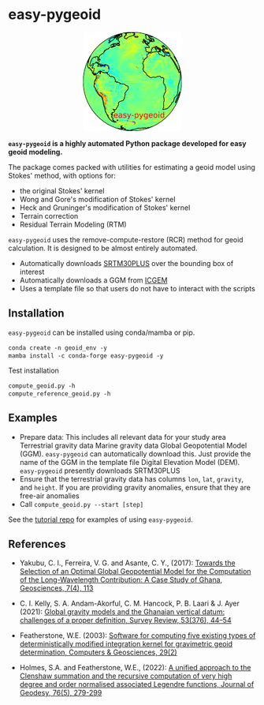 # easy-pygeoid     

<div align="center">
  <img src="logo/logo.png" alt="Logo" width="200"/>
</div>

<p></p>
                                                                                  

**`easy-pygeoid` is a highly automated Python package developed for easy geoid modeling.**


The package comes packed with utilities for estimating a geoid model using Stokes' method, with options for:

- the original Stokes' kernel
- Wong and Gore's modification of Stokes' kernel
- Heck and Gruninger's modification of Stokes' kernel
- Terrain correction
- Residual Terrain Modeling (RTM)

`easy-pygeoid` uses the remove-compute-restore (RCR) method for geoid calculation. It is designed to be almost entirely automated.

- Automatically downloads [SRTM30PLUS](https://topex.ucsd.edu/pub/srtm30_plus/srtm30/grd/) over the bounding box of interest
- Automatically downloads a GGM from [ICGEM](https://icgem.gfz-potsdam.de/tom_longtime)
- Uses a template file so that users do not have to interact with the scripts

## Installation
`easy-pygeoid` can be installed using conda/mamba or pip.
  
```
conda create -n geoid_env -y
mamba install -c conda-forge easy-pygeoid -y
```      
Test installation

```
compute_geoid.py -h
compute_reference_geoid.py -h
```
## Examples
- Prepare data: This includes all relevant data for your study area
  Terrestrial gravity data
  Marine gravity data
  Global Geopotential Model (GGM). `easy-pygeoid` can automatically download this. Just provide the name of the GGM in the template file
  Digital Elevation Model (DEM). `easy-pygeoid` presently downloads SRTM30PLUS
- Ensure that the terrestrial gravity data has columns `lon`, `lat`, `gravity`, and `height`. If you are providing gravity anomalies,
  ensure that they are free-air anomalies
- Call `compute_geoid.py --start [step]`

See the [tutorial repo](https://github.com/cikelly/easy-pygeoid-tutorial) for examples of using `easy-pygeoid`.

## References
- Yakubu, C. I., Ferreira, V. G. and Asante, C. Y., (2017): [Towards the Selection of an Optimal Global Geopotential
Model for the Computation of the Long-Wavelength Contribution: A Case Study of Ghana, Geosciences, 7(4), 113](http://www.mdpi.com/2076-3263/7/4/113)

- C. I. Kelly, S. A. Andam-Akorful, C. M. Hancock, P. B. Laari & J. Ayer (2021): [Global gravity models and the Ghanaian vertical datum: challenges of a proper definition, Survey Review, 53(376), 44–54](https://doi.org/10.1080/00396265.2019.1684006)

- Featherstone, W.E. (2003): [Software for computing five existing types of deterministically modified integration kernel for gravimetric geoid determination, Computers & Geosciences, 29(2)](http://linkinghub.elsevier.com/retrieve/pii/S0098300402000742)

- Holmes, S.A. and Featherstone, W.E., (2022): [A unified approach to the Clenshaw summation and the recursive computation of very high degree and order normalised associated Legendre functions, Journal of Geodesy, 76(5), 279-299](https://link.springer.com/article/10.1007/s00190-002-0216-2)

